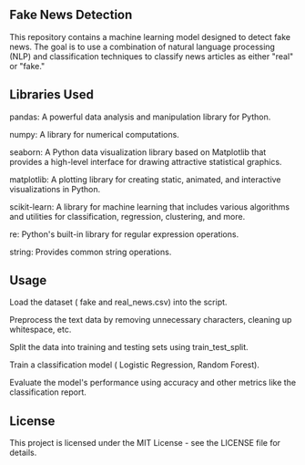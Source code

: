 ## Fake News Detection
This repository contains a machine learning model designed to detect fake news. The goal is to use a combination of natural language processing (NLP) and classification techniques to classify news articles as either "real" or "fake."

## Libraries Used
pandas: A powerful data analysis and manipulation library for Python.

numpy: A library for numerical computations.

seaborn: A Python data visualization library based on Matplotlib that provides a high-level interface for drawing attractive statistical graphics.

matplotlib: A plotting library for creating static, animated, and interactive visualizations in Python.

scikit-learn: A library for machine learning that includes various algorithms and utilities for classification, regression, clustering, and more.

re: Python's built-in library for regular expression operations.

string: Provides common string operations.

## Usage
Load the dataset ( fake and real_news.csv) into the script.

Preprocess the text data by removing unnecessary characters, cleaning up whitespace, etc.

Split the data into training and testing sets using train_test_split.

Train a classification model ( Logistic Regression, Random Forest).

Evaluate the model's performance using accuracy and other metrics like the classification report.
## License
This project is licensed under the MIT License - see the LICENSE file for details.
